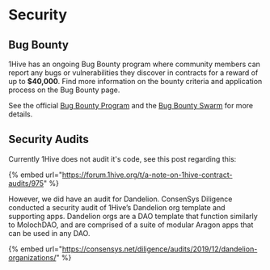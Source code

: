 # Security

## Bug Bounty

1Hive has an ongoing Bug Bounty program where community members can report any bugs or vulnerabilities they discover in contracts for a reward of up to **$40,000**. Find more information on the bounty criteria and application process on the Bug Bounty page.

See the official [Bug Bounty Program](bug-bounty.md) and the [Bug Bounty Swarm](../swarms/bug-bounty.md) for more details.

## Security Audits

Currently 1Hive does not audit it's code, see this post regarding this:

{% embed url="https://forum.1hive.org/t/a-note-on-1hive-contract-audits/975" %}

However, we did have an audit for Dandelion. ConsenSys Diligence conducted a security audit of 1Hive’s Dandelion org template and supporting apps. Dandelion orgs are a DAO template that function similarly to MolochDAO, and are comprised of a suite of modular Aragon apps that can be used in any DAO.

{% embed url="https://consensys.net/diligence/audits/2019/12/dandelion-organizations/" %}

